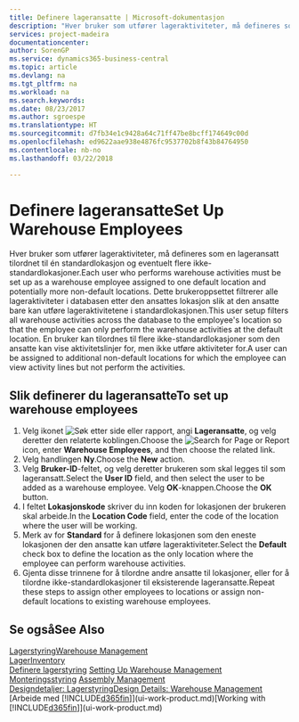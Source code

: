 ```yaml
---
title: Definere lageransatte | Microsoft-dokumentasjon
description: "Hver bruker som utfører lageraktiviteter, må defineres som en lageransatt tilordnet til én standardlokasjon og eventuelt flere ikke-standardlokasjoner."
services: project-madeira
documentationcenter: 
author: SorenGP
ms.service: dynamics365-business-central
ms.topic: article
ms.devlang: na
ms.tgt_pltfrm: na
ms.workload: na
ms.search.keywords: 
ms.date: 08/23/2017
ms.author: sgroespe
ms.translationtype: HT
ms.sourcegitcommit: d7fb34e1c9428a64c71ff47be8bcff174649c00d
ms.openlocfilehash: ed9622aae938e4876fc9537702b8f43b84764950
ms.contentlocale: nb-no
ms.lasthandoff: 03/22/2018

---
```

# <a name="set-up-warehouse-employees"></a><span data-ttu-id="9f4f8-103">Definere lageransatte</span><span class="sxs-lookup"><span data-stu-id="9f4f8-103">Set Up Warehouse Employees</span></span>
<span data-ttu-id="9f4f8-104">Hver bruker som utfører lageraktiviteter, må defineres som en lageransatt tilordnet til én standardlokasjon og eventuelt flere ikke-standardlokasjoner.</span><span class="sxs-lookup"><span data-stu-id="9f4f8-104">Each user who performs warehouse activities must be set up as a warehouse employee assigned to one default location and potentially more non-default locations.</span></span> <span data-ttu-id="9f4f8-105">Dette brukeroppsettet filtrerer alle lageraktiviteter i databasen etter den ansattes lokasjon slik at den ansatte bare kan utføre lageraktivitetene i standardlokasjonen.</span><span class="sxs-lookup"><span data-stu-id="9f4f8-105">This user setup filters all warehouse activities across the database to the employee's location so that the employee can only perform the warehouse activities at the default location.</span></span> <span data-ttu-id="9f4f8-106">En bruker kan tilordnes til flere ikke-standardlokasjoner som den ansatte kan vise aktivitetslinjer for, men ikke utføre aktiviteter for.</span><span class="sxs-lookup"><span data-stu-id="9f4f8-106">A user can be assigned to additional non-default locations for which the employee can view activity lines but not perform the activities.</span></span>

## <a name="to-set-up-warehouse-employees"></a><span data-ttu-id="9f4f8-107">Slik definerer du lageransatte</span><span class="sxs-lookup"><span data-stu-id="9f4f8-107">To set up warehouse employees</span></span>  
1.  <span data-ttu-id="9f4f8-108">Velg ikonet ![Søk etter side eller rapport](media/ui-search/search_small.png "Søk etter side eller rapport"), angi **Lageransatte**, og velg deretter den relaterte koblingen.</span><span class="sxs-lookup"><span data-stu-id="9f4f8-108">Choose the ![Search for Page or Report](media/ui-search/search_small.png "Search for Page or Report icon") icon, enter **Warehouse Employees**, and then choose the related link.</span></span>  
2. <span data-ttu-id="9f4f8-109">Velg handlingen **Ny**.</span><span class="sxs-lookup"><span data-stu-id="9f4f8-109">Choose the **New** action.</span></span>  
3. <span data-ttu-id="9f4f8-110">Velg **Bruker-ID**-feltet, og velg deretter brukeren som skal legges til som lageransatt.</span><span class="sxs-lookup"><span data-stu-id="9f4f8-110">Select the **User ID** field, and then select the user to be added as a warehouse employee.</span></span> <span data-ttu-id="9f4f8-111">Velg **OK**-knappen.</span><span class="sxs-lookup"><span data-stu-id="9f4f8-111">Choose the **OK** button.</span></span>  
6.  <span data-ttu-id="9f4f8-112">I feltet **Lokasjonskode** skriver du inn koden for lokasjonen der brukeren skal arbeide.</span><span class="sxs-lookup"><span data-stu-id="9f4f8-112">In the **Location Code** field, enter the code of the location where the user will be working.</span></span>  
7.  <span data-ttu-id="9f4f8-113">Merk av for **Standard** for å definere lokasjonen som den eneste lokasjonen der den ansatte kan utføre lageraktiviteter.</span><span class="sxs-lookup"><span data-stu-id="9f4f8-113">Select the **Default** check box to define the location as the only location where the employee can perform warehouse activities.</span></span>  
8.  <span data-ttu-id="9f4f8-114">Gjenta disse trinnene for å tilordne andre ansatte til lokasjoner, eller for å tilordne ikke-standardlokasjoner til eksisterende lageransatte.</span><span class="sxs-lookup"><span data-stu-id="9f4f8-114">Repeat these steps to assign other employees to locations or assign non-default locations to existing warehouse employees.</span></span>  

## <a name="see-also"></a><span data-ttu-id="9f4f8-115">Se også</span><span class="sxs-lookup"><span data-stu-id="9f4f8-115">See Also</span></span>  
[<span data-ttu-id="9f4f8-116">Lagerstyring</span><span class="sxs-lookup"><span data-stu-id="9f4f8-116">Warehouse Management</span></span>](warehouse-manage-warehouse.md)  
[<span data-ttu-id="9f4f8-117">Lager</span><span class="sxs-lookup"><span data-stu-id="9f4f8-117">Inventory</span></span>](inventory-manage-inventory.md)  
<span data-ttu-id="9f4f8-118">[Definere lagerstyring](warehouse-setup-warehouse.md)   </span><span class="sxs-lookup"><span data-stu-id="9f4f8-118">[Setting Up Warehouse Management](warehouse-setup-warehouse.md)   </span></span>  
<span data-ttu-id="9f4f8-119">[Monteringsstyring](assembly-assemble-items.md)  </span><span class="sxs-lookup"><span data-stu-id="9f4f8-119">[Assembly Management](assembly-assemble-items.md)  </span></span>  
[<span data-ttu-id="9f4f8-120">Designdetaljer: Lagerstyring</span><span class="sxs-lookup"><span data-stu-id="9f4f8-120">Design Details: Warehouse Management</span></span>](design-details-warehouse-management.md)  
<span data-ttu-id="9f4f8-121">[Arbeide med [!INCLUDE[d365fin](includes/d365fin_md.md)]](ui-work-product.md)</span><span class="sxs-lookup"><span data-stu-id="9f4f8-121">[Working with [!INCLUDE[d365fin](includes/d365fin_md.md)]](ui-work-product.md)</span></span>  

